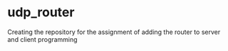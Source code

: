 # udp_router
Creating the repository for the assignment of adding the router to server and client programming
